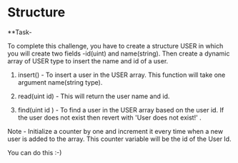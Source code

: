 # Structure

\*\*Task-

To complete this challenge, you have to create a structure USER in which you will create two fields -id(uint) and name(string). Then create a dynamic array of USER type to insert the name and id of a user.

1. insert() - To insert a user in the USER array. This function will take one argument name(string type).

2. read(uint id) - This will return the user name and id.

3. find(uint id ) - To find a user in the USER array based on the user id. If the user does not exist then revert with 'User does not exist!' .

Note - Initialize a counter by one and increment it every time when a new user is added to the array. This counter variable will be the id of the User Id.

You can do this :-)

